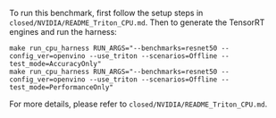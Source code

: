 To run this benchmark, first follow the setup steps in `closed/NVIDIA/README_Triton_CPU.md`. Then to generate the TensorRT engines and run the harness:

```
make run_cpu_harness RUN_ARGS="--benchmarks=resnet50 --config_ver=openvino --use_triton --scenarios=Offline --test_mode=AccuracyOnly"
make run_cpu_harness RUN_ARGS="--benchmarks=resnet50 --config_ver=openvino --use_triton --scenarios=Offline --test_mode=PerformanceOnly"
```

For more details, please refer to `closed/NVIDIA/README_Triton_CPU.md`.
